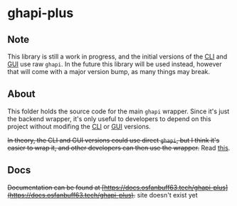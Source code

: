 # ghapi-plus

## Note

This library is still a work in progress, and the initial versions of the [CLI](/ghapi-plus-cli/) and [GUI](/ghapi-plus-gui/) use raw `ghapi`. In the future this library will be used instead, however that will come with a major version bump, as many things may break.

## About

This folder holds the source code for the main `ghapi` wrapper. Since it's just the backend wrapper, it's only useful to developers to depend on this project without modifing the [CLI](/ghapi-plus-cli/) or [GUI](/ghapi-plus-gui/) versions.

~~In theory, the CLI and GUI versions could use direct `ghapi`, but I think it's easier to wrap it, and other developers can then use the wrapper.~~ Read [this](#note).

## Docs

~~Documentation can be found at [https://docs.osfanbuff63.tech/ghapi-plus](https://docs.osfanbuff63.tech/ghapi-plus).~~ site doesn't exist yet

